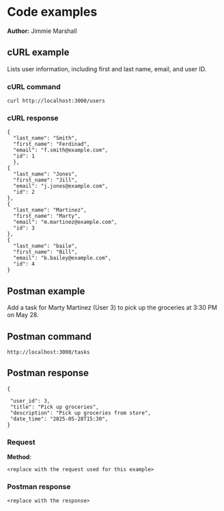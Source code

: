 # Code examples

**Author:** Jimmie Marshall

## cURL example

Lists user information, including first and last name, email, and user ID.

### cURL command

```shell
curl http://localhost:3000/users
```

### cURL response

``` shell
{
  "last_name": "Smith",
  "first_name": "Ferdinad",
  "email": "f.smith@example.com",
  "id": 1
  },
{
  "last_name": "Jones",
  "first_name": "Jill",
  "email": "j.jones@example.com",
  "id": 2
},
{
  "last_name": "Martinez",
  "first_name": "Marty",
  "email": "m.martinez@example.com",
  "id": 3
},
{
  "last_name": "baile",
  "first_name": "Bill",
  "email": "b.bailey@example.com",
  "id": 4
}
```

## Postman example

Add a task for Marty Martinez (User 3) to pick up the groceries at 3:30 PM on May 28.

## Postman command

```shell
http://localhost:3000/tasks
```

## Postman response

```shell
{
  
 "user_id": 3,
 "title": "Pick up groceries",
 "description": "Pick up groceries from store",
 "date_time": "2025-05-28T15:30",
}
```

### Request

**Method**:

```shell
<replace with the request used for this example>
```

### Postman response

```shell
<replace with the response>
```
